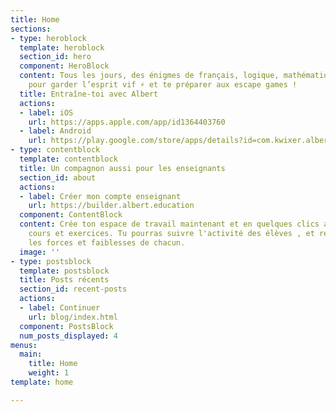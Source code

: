 ```yaml
---
title: Home
sections:
- type: heroblock
  template: heroblock
  section_id: hero
  component: HeroBlock
  content: Tous les jours, des énigmes de français, logique, mathématiques etc...
    pour garder l’esprit vif ⚡ et te préparer aux escape games !
  title: Entraîne-toi avec Albert
  actions:
  - label: iOS
    url: https://apps.apple.com/app/id1364403760
  - label: Android
    url: https://play.google.com/store/apps/details?id=com.kwixer.albert.challenge
- type: contentblock
  template: contentblock
  title: Un compagnon aussi pour les enseignants
  section_id: about
  actions:
  - label: Créer mon compte enseignant
    url: https://builder.albert.education
  component: ContentBlock
  content: Crée ton espace de travail maintenant et en quelques clics ajoute tes propres
    cours et exercices. Tu pourras suivre l'activité des élèves , et repérer facilement
    les forces et faiblesses de chacun.
  image: ''
- type: postsblock
  template: postsblock
  title: Posts récents
  section_id: recent-posts
  actions:
  - label: Continuer
    url: blog/index.html
  component: PostsBlock
  num_posts_displayed: 4
menus:
  main:
    title: Home
    weight: 1
template: home

---
```

